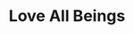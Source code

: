---
pid: CH849
title: Love All Beings
location_transcription: By Drexel School of Public Health
zipcode: NJ07104
outside_phl: 'Newark NJ '
neighborhood: 
age: '27'
age_range: 20-29
instagram: 
image_file_name: CH_849.jpg
proposal_transcription: Immortalize an animal.
topic: Animals
topic_summary: '0'
type: Other No Form
keywords_other: 
credit: Jv-Lva
image_labels: 
twitter: 
facebook: 
permalink: "/monuments/ch849/"
layout: item-page
---
